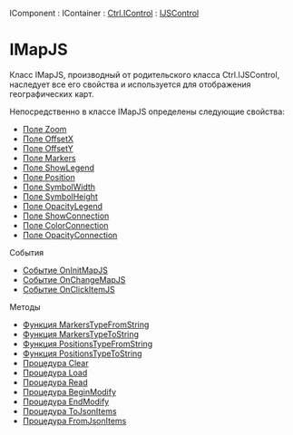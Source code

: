 ﻿---
Title: Компонент IMapJS
Keywords: IMapJS, MapJS, Map, Карты
Link: .Ctrl.IMapJS
---

IComponent : IContainer : [Ctrl.IControl](topic:Com.Custom.ComClasses.Ctrl.IControl.Default) :
[IJSControl](topic:Com.Custom.ComClasses.Ctrl.IJSControl.Default)

# IMapJS

Класс IMapJS, производный от родительского класса Ctrl.IJSControl, наследует все
его свойства и используется для отображения географических карт.

Непосредственно в классе IMapJS определены следующие свойства:

* [Поле Zoom](Zoom)
* [Поле OffsetX](OffsetX)
* [Поле OffsetY](OffsetY)
* [Поле Markers](Markers)
* [Поле ShowLegend](ShowLegend)
* [Поле Position](Position)
* [Поле SymbolWidth](SymbolWidth)
* [Поле SymbolHeight](SymbolHeight)
* [Поле OpacityLegend](OpacityLegend)
* [Поле ShowConnection](ShowConnection)
* [Поле ColorConnection](ColorConnection)
* [Поле OpacityConnection](OpacityConnection)

События

* [Событие OnInitMapJS](OnInitMapJS)
* [Событие OnChangeMapJS](OnChangeMapJS)
* [Событие OnClickItemJS](OnClickItemJS)

Методы

* [Функция MarkersTypeFromString](MarkersTypeFromString)
* [Функция MarkersTypeToString](MarkersTypeToString)
* [Функция PositionsTypeFromString](PositionsTypeFromString)
* [Функция PositionsTypeToString](PositionsTypeToString)
* [Процедура Clear](Clear)
* [Процедура Load](Load)
* [Процедура Read](Read)
* [Процедура BeginModify](BeginModify)
* [Процедура EndModify](EndModify)
* [Процедура ToJsonItems](ToJsonItems)
* [Процедура FromJsonItems](FromJsonItems)